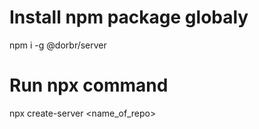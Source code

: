 # Install npm package globaly

npm i -g @dorbr/server

# Run npx command

npx create-server <name_of_repo>
